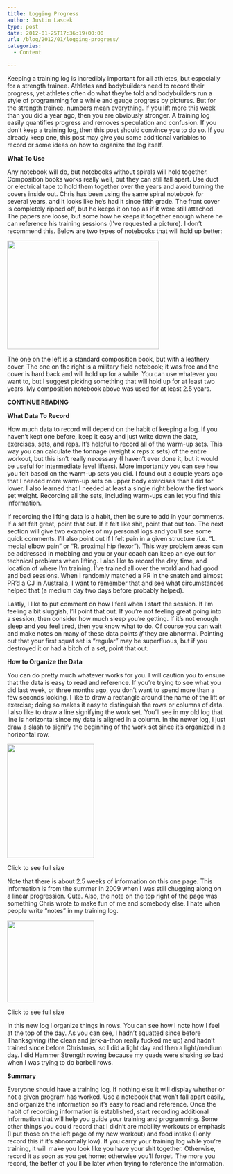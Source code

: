```yaml
---
title: Logging Progress
author: Justin Lascek
type: post
date: 2012-01-25T17:36:19+00:00
url: /blog/2012/01/logging-progress/
categories:
  - Content

---
```

Keeping a training log is incredibly important for all athletes, but especially for a strength trainee. Athletes and bodybuilders need to record their progress, yet athletes often do what they&#8217;re told and bodybuilders run a style of programming for a while and gauge progress by pictures. But for the strength trainee, numbers mean everything. If you lift more this week than you did a year ago, then you are obviously stronger. A training log easily quantifies progress and removes speculation and confusion. If you don&#8217;t keep a training log, then this post should convince you to do so. If you already keep one, this post may give you some additional variables to record or some ideas on how to organize the log itself.
  

  
**What To Use**
  
Any notebook will do, but notebooks without spirals will hold together. Composition books works really well, but they can still fall apart. Use duct or electrical tape to hold them together over the years and avoid turning the covers inside out. Chris has been using the same spiral notebook for several years, and it looks like he&#8217;s had it since fifth grade. The front cover is completely ripped off, but he keeps it on top as if it were still attached. The papers are loose, but some how he keeps it together enough where he can reference his training sessions (I&#8217;ve requested a picture). I don&#8217;t recommend this. Below are two types of notebooks that will hold up better:
  

  
[<img data-attachment-id="6190" data-permalink="/blog/2012/01/logging-progress/2012-01-25_10-55-21_630/" data-orig-file="/2012/01/2012-01-25_10-55-21_630.jpg" data-orig-size="350,250" data-comments-opened="1" data-image-meta="{&quot;aperture&quot;:&quot;2.8&quot;,&quot;credit&quot;:&quot;&quot;,&quot;camera&quot;:&quot;DROID BIONIC&quot;,&quot;caption&quot;:&quot;&quot;,&quot;created_timestamp&quot;:&quot;0&quot;,&quot;copyright&quot;:&quot;&quot;,&quot;focal_length&quot;:&quot;4.6&quot;,&quot;iso&quot;:&quot;&quot;,&quot;shutter_speed&quot;:&quot;0.082984&quot;,&quot;title&quot;:&quot;&quot;}" data-image-title="2012-01-25_10-55-21_630" data-image-description="" data-medium-file="/2012/01/2012-01-25_10-55-21_630.jpg" data-large-file="/2012/01/2012-01-25_10-55-21_630.jpg" src="/2012/01/2012-01-25_10-55-21_630.jpg" alt="" title="2012-01-25_10-55-21_630" width="350" height="250" class="aligncenter size-full wp-image-6190" />][1]
  

  
The one on the left is a standard composition book, but with a leathery cover. The one on the right is a military field notebook; it was free and the cover is hard back and will hold up for a while. You can use whatever you want to, but I suggest picking something that will hold up for at least two years. My composition notebook above was used for at least 2.5 years.
  

  
**CONTINUE READING <!--more-->**


  
**What Data To Record**
  
How much data to record will depend on the habit of keeping a log. If you haven&#8217;t kept one before, keep it easy and just write down the date, exercises, sets, and reps. It&#8217;s helpful to record all of the warm-up sets. This way you can calculate the tonnage (weight x reps x sets) of the entire workout, but this isn&#8217;t really necessary (I haven&#8217;t ever done it, but it would be useful for intermediate level lifters). More importantly you can see how you felt based on the warm-up sets you did. I found out a couple years ago that I needed more warm-up sets on upper body exercises than I did for lower. I also learned that I needed at least a single right below the first work set weight. Recording all the sets, including warm-ups can let you find this information.
  

  
If recording the lifting data is a habit, then be sure to add in your comments. If a set felt great, point that out. If it felt like shit, point that out too. The next section will give two examples of my personal logs and you&#8217;ll see some quick comments. I&#8217;ll also point out if I felt pain in a given structure (i.e. &#8220;L. medial elbow pain&#8221; or &#8220;R. proximal hip flexor&#8221;). This way problem areas can be addressed in mobbing and you or your coach can keep an eye out for technical problems when lifting. I also like to record the day, time, and location of where I&#8217;m training. I&#8217;ve trained all over the world and had good and bad sessions. When I randomly matched a PR in the snatch and almost PR&#8217;d a CJ in Australia, I want to remember that and see what circumstances helped that (a medium day two days before probably helped).
  

   
Lastly, I like to put comment on how I feel when I start the session. If I&#8217;m feeling a bit sluggish, I&#8217;ll point that out. If you&#8217;re not feeling great going into a session, then consider how much sleep you&#8217;re getting. If it&#8217;s not enough sleep and you feel tired, then you know what to do. Of course you can wait and make notes on many of these data points _if_ they are abnormal. Pointing out that your first squat set is &#8220;regular&#8221; may be superfluous, but if you destroyed it or had a bitch of a set, point that out.
  

  
**How to Organize the Data**
  
You can do pretty much whatever works for you. I will caution you to ensure that the data is easy to read and reference. If you&#8217;re trying to see what you did last week, or three months ago, you don&#8217;t want to spend more than a few seconds looking. I like to draw a rectangle around the name of the lift or exercise; doing so makes it easy to distinguish the rows or columns of data. I also like to draw a line signifying the work set. You&#8217;ll see in my old log that line is horizontal since my data is aligned in a column. In the newer log, I just draw a slash to signify the beginning of the work set since it&#8217;s organized in a horizontal row. 

<div id="attachment_6193" style="width: 210px" class="wp-caption aligncenter">
  <a href="/2012/01/2012-01-25_10-54-41_236.jpg"><img aria-describedby="caption-attachment-6193" data-attachment-id="6193" data-permalink="/blog/2012/01/logging-progress/oldthumb/" data-orig-file="/2012/01/oldthumb.jpg" data-orig-size="200,262" data-comments-opened="1" data-image-meta="{&quot;aperture&quot;:&quot;2.8&quot;,&quot;credit&quot;:&quot;&quot;,&quot;camera&quot;:&quot;DROID BIONIC&quot;,&quot;caption&quot;:&quot;&quot;,&quot;created_timestamp&quot;:&quot;0&quot;,&quot;copyright&quot;:&quot;&quot;,&quot;focal_length&quot;:&quot;4.6&quot;,&quot;iso&quot;:&quot;&quot;,&quot;shutter_speed&quot;:&quot;0.027123&quot;,&quot;title&quot;:&quot;&quot;}" data-image-title="oldthumb" data-image-description="" data-medium-file="/2012/01/oldthumb.jpg" data-large-file="/2012/01/oldthumb.jpg" src="/2012/01/oldthumb.jpg" alt="" title="oldthumb" width="200" height="262" class="size-full wp-image-6193" /></a>
  
  <p id="caption-attachment-6193" class="wp-caption-text">
    Click to see full size
  </p>
</div>

Note that there is about 2.5 weeks of information on this one page. This information is from the summer in 2009 when I was still chugging along on a linear progression. Cute. Also, the note on the top right of the page was something Chris wrote to make fun of me and somebody else. I hate when people write &#8220;notes&#8221; in my training log.
  


<div id="attachment_6194" style="width: 210px" class="wp-caption aligncenter">
  <a href="/2012/01/2012-01-25_10-54-03_177.jpg"><img aria-describedby="caption-attachment-6194" data-attachment-id="6194" data-permalink="/blog/2012/01/logging-progress/newthumb/" data-orig-file="/2012/01/newthumb.jpg" data-orig-size="200,188" data-comments-opened="1" data-image-meta="{&quot;aperture&quot;:&quot;2.8&quot;,&quot;credit&quot;:&quot;&quot;,&quot;camera&quot;:&quot;DROID BIONIC&quot;,&quot;caption&quot;:&quot;&quot;,&quot;created_timestamp&quot;:&quot;0&quot;,&quot;copyright&quot;:&quot;&quot;,&quot;focal_length&quot;:&quot;4.6&quot;,&quot;iso&quot;:&quot;&quot;,&quot;shutter_speed&quot;:&quot;0.00879&quot;,&quot;title&quot;:&quot;&quot;}" data-image-title="newthumb" data-image-description="" data-medium-file="/2012/01/newthumb.jpg" data-large-file="/2012/01/newthumb.jpg" src="/2012/01/newthumb.jpg" alt="" title="newthumb" width="200" height="188" class="size-full wp-image-6194" /></a>
  
  <p id="caption-attachment-6194" class="wp-caption-text">
    Click to see full size
  </p>
</div>

In this new log I organize things in rows. You can see how I note how I feel at the top of the day. As you can see, I hadn&#8217;t squatted since before Thanksgiving (the clean and jerk-a-thon really fucked me up) and hadn&#8217;t trained since before Christmas, so I did a light day and then a light/medium day. I did Hammer Strength rowing because my quads were shaking so bad when I was trying to do barbell rows.
  

  
**Summary**
  
Everyone should have a training log. If nothing else it will display whether or not a given program has worked. Use a notebook that won&#8217;t fall apart easily, and organize the information so it&#8217;s easy to read and reference. Once the habit of recording information is established, start recording additional information that will help you guide your training and programming. Some other things you could record that I didn&#8217;t are mobility workouts or emphasis (I put those on the left page of my new workout) and food intake (I only record this if it&#8217;s abnormally low). If you carry your training log while you&#8217;re training, it will make you look like you have your shit together. Otherwise, record it as soon as you get home; otherwise you&#8217;ll forget. The more you record, the better of you&#8217;ll be later when trying to reference the information.

 [1]: /2012/01/2012-01-25_10-55-21_630.jpg
